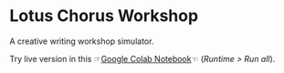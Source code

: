 # Lotus Chorus Workshop

A creative writing workshop simulator.

Try live version in this ☞[Google Colab Notebook](https://colab.research.google.com/drive/1KbPUMStrwDiJtRxdrGckXGXTAvOi68u8?usp=sharing)☜ (*Runtime > Run all*).
